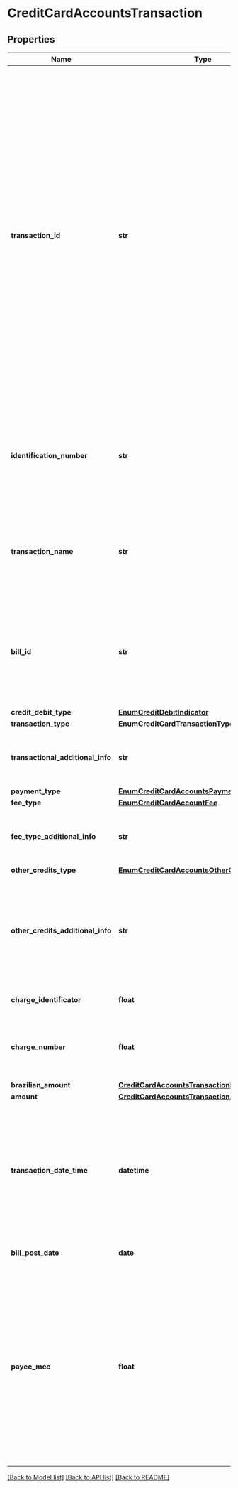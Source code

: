 # CreditCardAccountsTransaction

## Properties
Name | Type | Description | Notes
------------ | ------------- | ------------- | -------------
**transaction_id** | **str** | Código ou identificador único prestado pela instituição que mantém a conta para representar a transação individual.  O ideal é que o &#x60;transactionId&#x60; seja imutável.  No entanto, para casos em que a transação ainda está em processamento, é esperado que o &#x60;transactionId&#x60; intermediário seja estável, mudando apenas quando a transação sofrer uma mudança em seu estado.  Para transações processadas, é esperado que o &#x60;transactionld&#x60; e demais dados da transação sejam imutáveis.  O &#x60;transactionId&#x60; deve obedecer, no mínimo, as regras de imutabilidade propostas conforme a tabela “Data de imutabilidade por tipo de transação” presente nas orientações desta API  | 
**identification_number** | **str** | Número de identificação do cartão: corresponde aos 4 últimos dígitos do cartão para PF, ou então, preencher com um identificador para PJ, com as caracteristicas definidas para os IDs no Open Finance.  | 
**transaction_name** | **str** | Literal usada na instituição financeira para identificar a transação. A informação apresentada precisa ser a mesma utilizada nos canais eletrônicos da instituição (extrato e fatura). | 
**bill_id** | **str** | Informação que identifica a fatura onde consta a transação informada. Preencher apenas para casos de transação em fatura fechada, ou seja, este campo não é esperado em casos de transação em fatura aberta. | [optional] 
**credit_debit_type** | [**EnumCreditDebitIndicator**](EnumCreditDebitIndicator.md) |  | 
**transaction_type** | [**EnumCreditCardTransactionType**](EnumCreditCardTransactionType.md) |  | 
**transactional_additional_info** | **str** | Campo livre, de preenchimento obrigatório quando selecionado tipo de transação \&quot;OUTROS\&quot; | [optional] 
**payment_type** | [**EnumCreditCardAccountsPaymentType**](EnumCreditCardAccountsPaymentType.md) |  | [optional] 
**fee_type** | [**EnumCreditCardAccountFee**](EnumCreditCardAccountFee.md) |  | [optional] 
**fee_type_additional_info** | **str** | Campo livre, de preenchimento obrigatório quando selecionada tipo de tarifa \&quot;OUTRA\&quot; | [optional] 
**other_credits_type** | [**EnumCreditCardAccountsOtherCreditType**](EnumCreditCardAccountsOtherCreditType.md) |  | [optional] 
**other_credits_additional_info** | **str** | Campo livre para preenchimento de dados adicionais de outros tipos de crédito contratados no cartão.  [Restrição] Preenchimento obrigatório quando selecionado no campo outros tipos de crédito \&quot;OUTROS\&quot;.  | [optional] 
**charge_identificator** | **float** | Número da parcela que está sendo informada. | 
**charge_number** | **float** | Quantidade de parcelas.    [Restrição] O campo deve ser preenchido quando houverem parcelas relacionadas a transação.  | [optional] 
**brazilian_amount** | [**CreditCardAccountsTransactionBrazilianAmount**](CreditCardAccountsTransactionBrazilianAmount.md) |  | 
**amount** | [**CreditCardAccountsTransactionAmount**](CreditCardAccountsTransactionAmount.md) |  | 
**transaction_date_time** | **datetime** | Data e hora original da transação.  No primeiro momento, as instituições poderão complementar informações faltantes com 0 (Por exemplo: 2016-01-29T00:00:00.000Z)  A partir de 31/01/2024 é esperado que o campo seja preenchido com informações reais.  | 
**bill_post_date** | **date** | Data em que a transação foi inserida na fatura | 
**payee_mcc** | **float** | O MCC ou o código da categoria do estabelecimento comercial. Os MCCs são agrupados segundo suas similaridades. O MCC é usado para classificar o negócio pelo tipo fornecido de bens ou serviços. Os MCCs são atribuídos por tipo de comerciante (por exemplo, um para hotéis, um para lojas de materiais de escritório, etc.) ou por nome de comerciante (por exemplo, 3000 para a United Airlines).  | [optional] 

[[Back to Model list]](../README.md#documentation-for-models) [[Back to API list]](../README.md#documentation-for-api-endpoints) [[Back to README]](../README.md)

